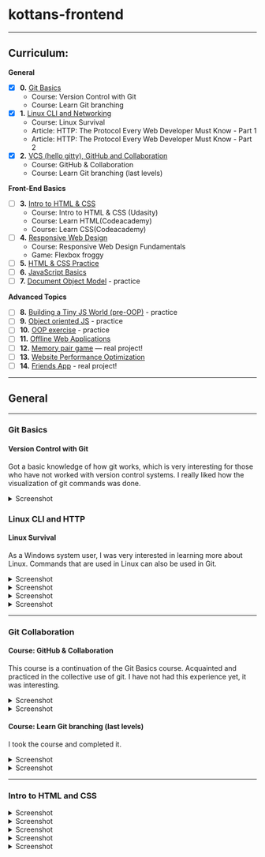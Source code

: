 # kottans-frontend

---

## Curriculum:

**General**
- [x] **0.** [Git Basics](#git-basics)
    - Course: Version Control with Git
    - Course: Learn Git branching
- [x] **1.** [Linux CLI and Networking](#linux-cli-and-http)
    - Course: Linux Survival
    - Article: HTTP: The Protocol Every Web Developer Must Know - Part 1
    - Article: HTTP: The Protocol Every Web Developer Must Know - Part 2
- [x] **2.** [VCS (hello gitty), GitHub and Collaboration](#git-collaboration)
    - Course: GitHub & Collaboration
    - Course: Learn Git branching (last levels)

**Front-End Basics**
- [ ] **3.** [Intro to HTML & CSS](#intro-to-html-and-css)
    - Course: Intro to HTML & CSS (Udasity)
    - Course: Learn HTML(Codeacademy)
    - Course: Learn CSS(Codeacademy)
- [ ] **4.** [Responsive Web Design](#responsive-web-design)
    - Course: Responsive Web Design Fundamentals
    - Game: Flexbox froggy
- [ ] **5.** [HTML & CSS Practice]()
- [ ] **6.** [JavaScript Basics]()
- [ ] **7.** [Document Object Model]() - practice

**Advanced Topics**
- [ ] **8.** [Building a Tiny JS World (pre-OOP)]() - practice
- [ ] **9.** [Object oriented JS]() - practice
- [ ] **10.** [OOP exercise]() - practice
- [ ] **11.** [Offline Web Applications]()
- [ ] **12.** [Memory pair game]() — real project!
- [ ] **13.** [Website Performance Optimization]()
- [ ] **14.** [Friends App]() - real project!

---

## General

---

### Git Basics

#### Version Control with Git
Got a basic knowledge of how git works, which is very interesting for those who have not worked with version control systems.
I really liked how the visualization of git commands was done.

<details><summary>Screenshot</summary>
<p>

![Screenshot-image-link](task_git_basics/cursera1.PNG)
![Screenshot-image-link](task_git_basics/cursera2.PNG)

</p>
</details>

### Linux CLI and HTTP

#### Linux Survival

As a Windows system user, I was very interested in learning more about Linux. Commands that are used in Linux can also be used in Git.

<details><summary>Screenshot</summary>
<p>

![Screenshot-image-link](task_linux_cli/Qulz1.PNG)
</p>
</details>
<details><summary>Screenshot</summary>
<p>

![Screenshot-image-link](task_linux_cli/Qulz2.PNG)
</p>
</details>
<details><summary>Screenshot</summary>
<p>

![Screenshot-image-link](task_linux_cli/Qulz3.PNG)
</p>
</details>
<details><summary>Screenshot</summary>
<p>

![Screenshot-image-link](task_linux_cli/Qulz4.PNG)
</p>
</details>

---

### Git Collaboration

#### Course: GitHub & Collaboration

This course is a continuation of the Git Basics course. Acquainted and practiced in the collective use of git. I have not had this experience yet, it was interesting.

<details><summary>Screenshot</summary>
<p>

![Screenshot-image-link](task_git_collaboration/coursera3.PNG)
</p>
</details>

<details><summary>Screenshot</summary>
<p>

![Screenshot-image-link](task_git_collaboration/coursera4.PNG)
</p>
</details>


#### Course: Learn Git branching (last levels)

I took the course and completed it.

<details><summary>Screenshot</summary>
<p>

![Screenshot-image-link](task_git_collaboration/Git1.PNG)
</p>
</details>

<details><summary>Screenshot</summary>
<p>

![Screenshot-image-link](task_git_collaboration/Git2.PNG)
</p>
</details>

---

### Intro to HTML and CSS

<details><summary>Screenshot</summary>
<p>

![Screenshot-image-link](task_html_css_intro/week1.1.PNG)
</p>
</details>
<details><summary>Screenshot</summary>
<p>

![Screenshot-image-link](task_html_css_intro/week1.2.PNG)
</p>
</details>
<details><summary>Screenshot</summary>
<p>

![Screenshot-image-link](task_html_css_intro/HTML-done.PNG)
</p>
</details>
<details><summary>Screenshot</summary>
<p>

![Screenshot-image-link](task_html_css_intro/CSS-DANE.PNG)
</p>
</details>
<details><summary>Screenshot</summary>
<p>

![Screenshot-image-link](task_html_css_intro/HTML_CSS.PNG)
</p>
</details>